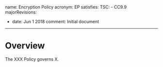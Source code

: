name: Encryption Policy
acronym: EP
satisfies:
  TSC:
    - CC9.9
majorRevisions:
  - date: Jun 1 2018
    comment: Initial document
---

# Overview

The XXX Policy governs X.

